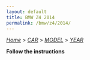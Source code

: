 ```yaml
---
layout: default
title: BMW Z4 2014
permalink: /bmw/z4/2014/
---
```

[*Home*](/) > [*CAR*](/car/) > [*MODEL*](/car/model/) > [*YEAR*](/car/model/year/)

**Follow the instructions**